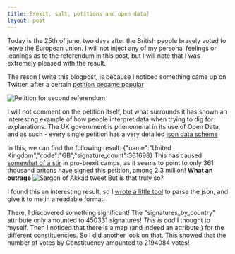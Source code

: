 ```yaml
---
title: Brexit, salt, petitions and open data!
layout: post
---
```


Today is the 25th of june, two days after the British people bravely voted to leave
the European union. I will not inject any of my personal feelings or leanings as to the
referendum in this post, but I will note that I was extremely pleased with the result.

The reson I write this blogpost, is because I noticed something came up on Twitter, after
a certain [petition became popular](https://petition.parliament.uk/petitions/131215)

![Petition for second referendum](http://puu.sh/pFQMK/3b908f1632.png)


I will not comment on the petition itself, but what surrounds it has shown an interesting example of how people interpret data when trying to dig for explanations.
The UK government is phenomenal in its use of Open Data, and as such - every single petition has a very detailed [json data scheme](https://petition.parliament.uk/petitions/131215)

In this, we can find the following result: {"name":"United Kingdom","code":"GB","signature_count":361698}
This has caused [somewhat of a stir](https://twitter.com/Sargon_of_Akkad/status/746765832223604736) in pro-brexit camps, as it seems to point to only 361 thousand britons have signed this petition, among 2.3 million! **What an outrage**
![Sargon of Akkad tweet](http://puu.sh/pFRt9/f526c3a0e5.png
)
But is that truly so?

I found this an interesting result, so I [wrote a little tool](https://github.com/cruor99/UK-parliament-petitions-by-country) to parse the json, and give it to me in a readable format.

There, I discovered something significant! The "signatures\_by\_country" attribute only amounted to 450331 signatures! *This is odd* I thought to myself.
Then I noticed that there is a map (and indeed an attribute!) for the different constituencies. So I did another look on that.
This showed that the number of votes by Constituency amounted to 2194084 votes!
